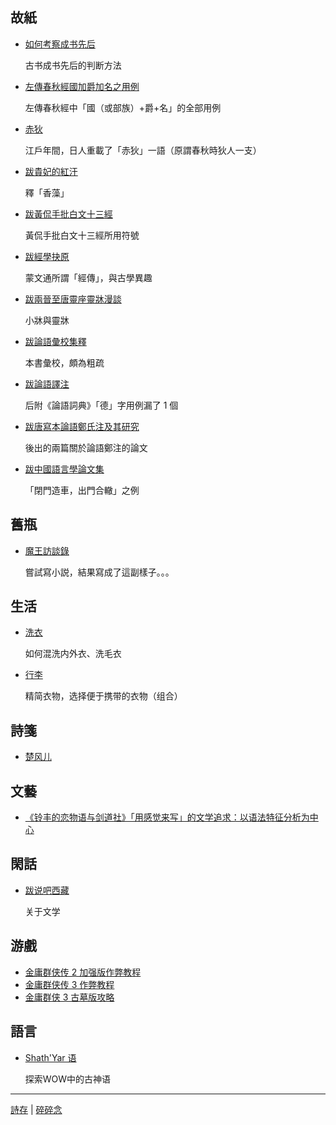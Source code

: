 ## 故紙

- [如何考察成书先后](chengshuxianhou.md)

    古书成书先后的判断方法

- [左傳春秋經國加爵加名之用例](zuozhuan_guo-jue-ming.md)

    左傳春秋經中「國（或部族）+爵+名」的全部用例

- [赤狄](redman.md)

    江戶年間，日人重載了「赤狄」一語（原謂春秋時狄人一支）

- [跋貴妃的紅汗](bidouxiangzao.md)

    釋「香藻」

- [跋黃侃手批白文十三經](huangkanshoupifuhao.md)

    黃侃手批白文十三經所用符號

- [跋經學抉原](jingxuejueyuan.md)

    蒙文通所謂「經傳」，與古學異趣

- [跋兩晉至唐靈座靈牀漫談](xiaochuang.md)

    小牀與靈牀

- [跋論語彙校集釋](lunyu-huijiaojishi.md)

    本書彙校，頗為粗疏

- [跋論語譯注](lunyucidian-patch.md)

   后附《論語詞典》「德」字用例漏了 1 個

- [跋唐寫本論語鄭氏注及其研究](lunyu-zhengzhu.md)

    後出的兩篇關於論語鄭注的論文

- [跋中國語言學論文集](hezhe.md)

    「閉門造車，出門合轍」之例


## 舊瓶

- [魔王訪談錄](evil-interview.md)

    嘗試寫小説，結果寫成了這副樣子。。。

## 生活

- [洗衣](wash-clothes.md)

    如何混洗内外衣、洗毛衣

- [行李](packaging.md)

    精简衣物，选择便于携带的衣物（组合）

## 詩箋

- [楚风儿](chufenger.md)

## 文藝

- [《铃丰的恋物语与剑道社》「用感觉来写」的文学追求：以语法特征分析为中心](lingfeng.md)

## 閑話

- [跋说吧西藏](shuoba-xizang.md)

    关于文学

## 游戲

- [金庸群侠传 2 加强版作弊教程](jyqxz2-cheat.md)
- [金庸群侠传 3 作弊教程](jyqxz3-cheat.md)
- [金庸群侠 3 古墓版攻略](jyqxz3-gumu.md)

## 語言

- [Shath'Yar 语](shath-yar.md)

    探索WOW中的古神语

---

[詩存](../poems/README.md) \| [碎碎念](log.md)
